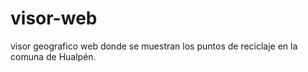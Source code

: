 # visor-web
visor geografico web donde se muestran los puntos de reciclaje en la comuna de Hualpén.
